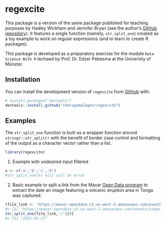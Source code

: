 
<!-- README.md is generated from README.Rmd. Please edit that file -->

# regexcite

This package is a version of the same package published for teaching
purposes by Hadley Wickham and Jennifer Bryan (see the author’s [GitHub
repository](https://github.com/jennybc/regexcite)). It features a single
function (namely, `str_split_one`) created as a toy example to work on
regular expressions (and to learn to create R packages).

This package is developed as a preparatory exercise for the module
`Data Science With R` techaed by Prof. Dr. Edzer Pebesma at the
Univeristy of Münster.

## Installation

You can install the development version of `regexcite` from
[GitHub](https://github.com/) with:

``` r
# install.packages("devtools")
devtools::install_github("rodrigomalagon/regexcite")
```

## Examples

The `str_split_one` function is built as a wrapper function around
`stringr::str_split()` with the benefit of border case control and
formatting of the output as a character vector rather than a list.

``` r
library(regexcite)
```

1.  Example with undesired input filtered

``` r
x <- c('a','b','c','d')
#str_split_one(x) will call an error
```

2.  Basic example to split a link from the Maxar [Open Data
    program](https://www.maxar.com/open-data) to extract the date an
    image featuring a volcanic eruption area in Tonga was captured:

``` r
(file_link <- 'https://maxar-opendata.s3.us-west-2.amazonaws.com/events/tonga-volcano21/ard/01/300222100210/2021-03-27/10300100BC131900-visual.tif')
#> [1] "https://maxar-opendata.s3.us-west-2.amazonaws.com/events/tonga-volcano21/ard/01/300222100210/2021-03-27/10300100BC131900-visual.tif"
str_split_one(file_link,'/')[9]
#> [1] "2021-03-27"
```
